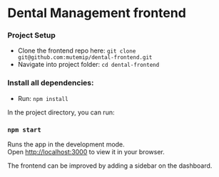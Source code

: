 # Dental Management frontend

### Project Setup
 - Clone the frontend repo here: `git clone git@github.com:mutemip/dental-frontend.git`
 - Navigate into project folder: `cd dental-frontend`

### Install all dependencies:
- Run: `npm install`

In the project directory, you can run:

### `npm start`

Runs the app in the development mode.\
Open [http://localhost:3000](http://localhost:3000) to view it in your browser.


The frontend can be improved by adding a sidebar on the dashboard.